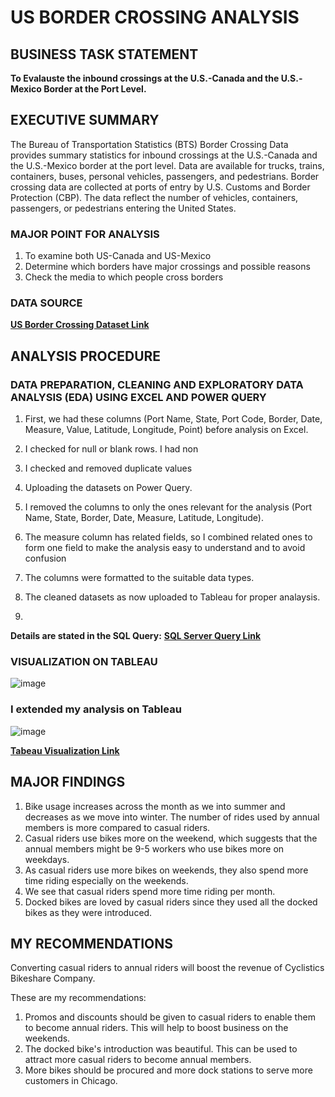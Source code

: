 
# US BORDER CROSSING ANALYSIS

## BUSINESS TASK STATEMENT
**To Evalauste the inbound crossings at the U.S.-Canada and the U.S.-Mexico Border at the Port Level.** 


## EXECUTIVE SUMMARY
The Bureau of Transportation Statistics (BTS) Border Crossing Data provides summary statistics for inbound crossings at the U.S.-Canada and the U.S.-Mexico border at the port level. 
Data are available for trucks, trains, containers, buses, personal vehicles, passengers, and pedestrians. 
Border crossing data are collected at ports of entry by U.S. Customs and Border Protection (CBP). 
The data reflect the number of vehicles, containers, passengers, or pedestrians entering the United States.

### MAJOR POINT FOR ANALYSIS
1.  To examine both US-Canada and US-Mexico
2.  Determine which borders have major crossings and possible reasons
3.  Check the media to which people cross borders 

### DATA SOURCE
**[US Border Crossing Dataset Link](https://catalog.data.gov/dataset/border-crossing-entry-data-683ae)**


## ANALYSIS PROCEDURE

### DATA PREPARATION, CLEANING AND EXPLORATORY DATA ANALYSIS (EDA) USING EXCEL AND POWER QUERY
1. First, we had these columns (Port Name, State, Port Code, Border, Date, Measure, Value, Latitude, Longitude, Point) before analysis on Excel.
2. I checked for null or blank rows. I had non
3. I checked and removed duplicate values
4. Uploading the datasets on Power Query.
5. I removed the columns to only the ones relevant for the analysis (Port Name, State,	Border, Date, Measure, Latitude, Longitude).
6. The measure column has related fields, so I combined related ones to form one field to make the analysis easy to understand and to avoid confusion
7. The columns were formatted to the suitable data types.
8. The cleaned datasets as now uploaded to Tableau for proper analaysis.

9. 
**Details are stated in the SQL Query:** **[SQL Server Query Link](bikeshare_combine_dataset.sql)**



### VISUALIZATION ON TABLEAU
![image](bikeshare_excel.PNG)





### **I extended my analysis on Tableau**
![image](tab.PNG)

**[Tabeau Visualization Link](https://public.tableau.com/views/2023CyclisticBikeshare/CyclisticBikeshareAfor2023?:language=en-US&:sid=&:redirect=auth&:display_count=n&:origin=viz_share_link)**

## MAJOR FINDINGS
1.  Bike usage increases across the month as we into summer and decreases as we move into winter. The number of rides used by annual members is more compared to casual riders.
2. Casual riders use bikes more on the weekend, which suggests that the annual members might be 9-5 workers who use bikes more on weekdays.
3.  As casual riders use more bikes on weekends, they also spend more time riding especially on the weekends.
4.  We see that casual riders spend more time riding per month.
5.  Docked bikes are loved by casual riders since they used all the docked bikes as they were introduced.

## MY RECOMMENDATIONS
Converting casual riders to annual riders will boost the revenue of Cyclistics Bikeshare Company. 

These are my recommendations:
1.  Promos and discounts should be given to casual riders to enable them to become annual riders. This will help to boost business on the weekends.
2. The docked bike's introduction was beautiful. This can be used to attract more casual riders to become annual members.
3.  More bikes should be procured and more dock stations to serve more customers in Chicago.











